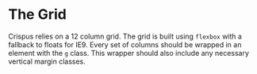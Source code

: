 # The Grid

Crispus relies on a 12 column grid. The grid is built using `flexbox` with a fallback to floats for IE9. Every set of columns should be wrapped in an element with the `g` class. This wrapper should also include any necessary vertical margin classes. 
